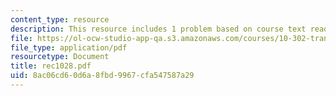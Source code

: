 ```yaml
---
content_type: resource
description: This resource includes 1 problem based on course text reading.
file: https://ol-ocw-studio-app-qa.s3.amazonaws.com/courses/10-302-transport-processes-fall-2004/8ac06cd60d6a8fbd9967cfa547587a29_rec1028.pdf
file_type: application/pdf
resourcetype: Document
title: rec1028.pdf
uid: 8ac06cd6-0d6a-8fbd-9967-cfa547587a29
---
```

